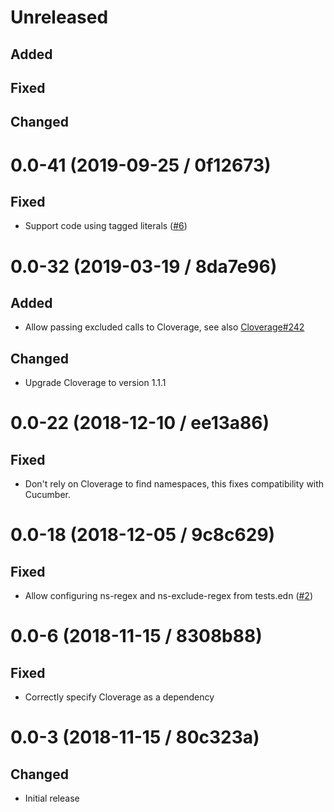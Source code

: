 # Unreleased

## Added

## Fixed

## Changed

# 0.0-41 (2019-09-25 / 0f12673)

## Fixed

- Support code using tagged literals ([#6](https://github.com/lambdaisland/kaocha-cloverage/pull/6))

# 0.0-32 (2019-03-19 / 8da7e96)

## Added

- Allow passing excluded calls to Cloverage, see also [Cloverage#242](https://github.com/cloverage/cloverage/pull/242)

## Changed

- Upgrade Cloverage to version 1.1.1

# 0.0-22 (2018-12-10 / ee13a86)

## Fixed

- Don't rely on Cloverage to find namespaces, this fixes compatibility with Cucumber.

# 0.0-18 (2018-12-05 / 9c8c629)

## Fixed

- Allow configuring ns-regex and ns-exclude-regex from tests.edn ([#2](https://github.com/lambdaisland/kaocha-cloverage/pull/2))

# 0.0-6 (2018-11-15 / 8308b88)

## Fixed

- Correctly specify Cloverage as a dependency

# 0.0-3 (2018-11-15 / 80c323a)

## Changed

- Initial release
